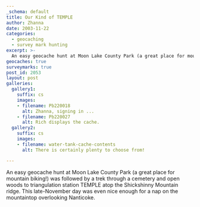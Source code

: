 ```yaml
---
_schema: default
title: Our Kind of TEMPLE
author: Zhanna
date: 2003-11-22
categories:
  - geocaching
  - survey mark hunting
excerpt: >- 
  An easy geocache hunt at Moon Lake County Park (a great place for mountain biking!) was followed by a trek through a cemetery and open woods to triangulation station TEMPLE atop the Shickshinny Mountain ridge. 
geocaches: true
surveymarks: true
post_id: 2053
layout: post
galleries:
  gallery1:
    suffix: cs
    images:
    - filename: Pb220018
      alt: Zhanna, signing in ...
    - filename: Pb220027
      alt: Rich displays the cache.
  gallery2:
    suffix: cs
    images:
    - filename: water-tank-cache-contents
      alt: There is certainly plenty to choose from!

---
```


An easy geocache hunt at Moon Lake County Park (a great place for mountain biking!) was followed by a trek through a cemetery and open woods to triangulation station TEMPLE atop the Shickshinny Mountain ridge. This late-November day was even nice enough for a nap on the mountaintop overlooking Nanticoke.

